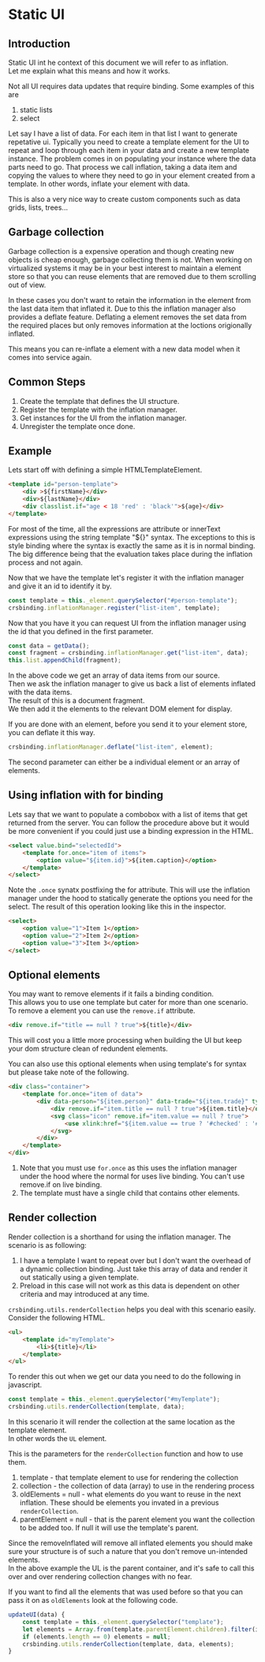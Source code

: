 # Static UI

## Introduction
Static UI int he context of this document we will refer to as inflation.  
Let me explain what this means and how it works.

Not all UI requires data updates that require binding.
Some examples of this are 

1. static lists
1. select

Let say I have a list of data. 
For each item in that list I want to generate repetative ui.
Typically you need to create a template element for the UI to repeat and loop through each item in your data and create a new template instance.
The problem comes in on populating your instance where the data parts need to go.
That process we call inflation, taking a data item and copying the values to where they need to go in your element created from a template.
In other words, inflate your element with data.

This is also a very nice way to create custom components such as data grids, lists, trees...

## Garbage collection
Garbage collection is a expensive operation and though creating new objects is cheap enough, garbage collecting them is not.
When working on virtualized systems it may be in your best interest to maintain a element store so that you can reuse elements that are removed due to them scrolling out of view.

In these cases you don't want to retain the information in the element from the last data item that inflated it.
Due to this the inflation manager also provides a deflate feature. 
Deflating a element removes the set data from the required places but only removes information at the loctions origionally inflated.

This means you can re-inflate a element with a new data model when it comes into service again.

## Common Steps

1. Create the template that defines the UI structure.
1. Register the template with the inflation manager.
1. Get instances for the UI from the inflation manager.
1. Unregister the template once done.

## Example

Lets start off with defining a simple HTMLTemplateElement.

```html
<template id="person-template">
    <div >${firstName}</div>
    <div>${lastName}</div>
    <div classlist.if="age < 18 'red' : 'black'">${age}</div>
</template>
```

For most of the time, all the expressions are attribute or innerText expressions using the string template "${}" syntax.
The exceptions to this is style binding where the syntax is exactly the same as it is in normal binding.
The big difference being that the evaluation takes place during the inflation process and not again.

Now that we have the template let's register it with the inflation manager and give it an id to identify it by.

```js
const template = this._element.querySelector("#person-template");
crsbinding.inflationManager.register("list-item", template);
```

Now that you have it you can request UI from the inflation manager using the id that you defined in the first parameter.

```js
const data = getData();
const fragment = crsbinding.inflationManager.get("list-item", data);
this.list.appendChild(fragment);
```

In the above code we get an array of data items from our source.  
Then we ask the inflation manager to give us back a list of elements inflated with the data items.  
The result of this is a document fragment.  
We then add it the elements to the relevant DOM element for display.

If you are done with an element, before you send it to your element store, you can deflate it this way.

```js
crsbinding.inflationManager.deflate("list-item", element);
```

The second parameter can either be a individual element or an array of elements.

## Using inflation with for binding
Lets say that we want to populate a combobox with a list of items that get returned from the server.
You can follow the procedure above but it would be more convenient if you could just use a binding expression in the HTML.

```html
<select value.bind="selectedId">
    <template for.once="item of items">
        <option value="${item.id}">${item.caption}</option>
    </template>
</select>
```

Note the `.once` synatx postfixing the for attribute.
This will use the inflation manager under the hood to statically generate the options you need for the select.
The result of this operation looking like this in the inspector.

```html
<select>
    <option value="1">Item 1</option>    
    <option value="2">Item 2</option>
    <option value="3">Item 3</option>
</select>
```

## Optional elements
You may want to remove elements if it fails a binding condition.  
This allows you to use one template but cater for more than one scenario.  
To remove a element you can use the `remove.if` attribute.

```html
<div remove.if="title == null ? true">${title}</div>
```

This will cost you a little more processing when building the UI but keep your dom structure clean of redundent elements.

You can also use this optional elements when using template's for syntax but please take note of the following.

```html
<div class="container">
    <template for.once="item of data">
        <div data-person="${item.person}" data-trade="${item.trade}" type="${item.type}" value="${item.value}">
            <div remove.if="item.title == null ? true">${item.title}</div>
            <svg class="icon" remove.if="item.value == null ? true">
                <use xlink:href="${item.value == true ? '#checked' : '#unchecked'}" />
            </svg>
        </div>
    </template>
</div>
```

1. Note that you must use `for.once` as this uses the inflation manager under the hood where the normal for uses live binding. You can't use remove.if on live binding.
1. The template must have a single child that contains other elements.

## Render collection
Render collection is a shorthand for using the inflation manager.
The scenario is as following:

1. I have a template I want to repeat over but I don't want the overhead of a dynamic collection binding. Just take this array of data and render it out statically using a given template.
1. Preload in this case will not work as this data is dependent on other criteria and may introduced at any time.

`crsbinding.utils.renderCollection` helps you deal with this scenario easily.  
Consider the following HTML.

```html
<ul>
    <template id="myTemplate">
        <li>${title}</li>
    </template>
</ul>
```

To render this out when we get our data you need to do the following in javascript.

```js
const template = this._element.querySelector("#myTemplate");
crsbinding.utils.renderCollection(template, data);
```

In this scenario it will render the collection at the same location as the template element.  
In other words the `UL` element.

This is the parameters for the `renderCollection` function and how to use them.

1. template - that template element to use for rendering the collection
1. collection - the collection of data (array) to use in the rendering process
1. oldElements = null - what elements do you want to reuse in the next inflation. These should be elements you invated in a previous `renderCollection`.
1. parentElement = null - that is the parent element you want the collection to be added too. If null it will use the template's parent.

Since the removeInflated will remove all inflated elements you should make sure your structure is of such a nature that you don't remove un-intended elements.  
In the above example the UL is the parent container, and it's safe to call this over and over rendering collection changes with no fear.

If you want to find all the elements that was used before so that you can pass it on as `oldElements` look at the following code.

```js
updateUI(data) {
    const template = this._element.querySelector("template");
    let elements = Array.from(template.parentElement.children).filter(item => item.__inflated == true);
    if (elements.length == 0) elements = null;
    crsbinding.utils.renderCollection(template, data, elements);
}
```

